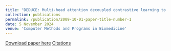 ```yaml
---
title: "DEDUCE: Multi-head attention decoupled contrastive learning to discover cancer subtypes based on multi-omics data"
collection: publications
permalink: /publication/2009-10-01-paper-title-number-1
date: 5 November 2024
venue: 'Computer Methods and Programs in Biomedicine'
---
```

[Download paper here](https://www.sciencedirect.com/science/article/pii/S0169260724004711/pdfft?md5=6119438fe31dd738a5bf679e2a6d1c3a&pid=1-s2.0-S0169260724004711-main.pdf)
[Citations](https://scholar.googleusercontent.com/scholar.bib?q=info:fqB82cnSg6cJ:scholar.google.com/&output=citation&scisdr=ClF6QoA1EIGe5vvSxCs:AFWwaeYAAAAAZ0HU3Cpx0SMTBV3xA1QMWGsn6Rs&scisig=AFWwaeYAAAAAZ0HU3P14-ZlZxkf5uk-OEBRRZ60&scisf=4&ct=citation&cd=-1&hl=zh-CN)

